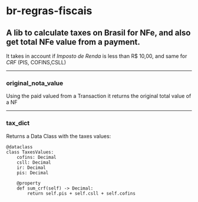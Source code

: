 # br-regras-fiscais

## A lib to calculate taxes on Brasil for NFe, and also get total NFe value from a payment. 

It takes in account if *Imposto de Renda* is less than R$ 10,00, and same for *CRF* (PIS, COFINS,CSLL)

---
### original_nota_value
Using the paid valued from a Transaction it returns the original total value of a NF

---
### tax_dict
Returns a Data Class with the taxes values:

    @dataclass
    class TaxesValues:
        cofins: Decimal
        csll: Decimal
        ir: Decimal
        pis: Decimal

        @property
        def sum_crf(self) -> Decimal:
            return self.pis + self.csll + self.cofins

